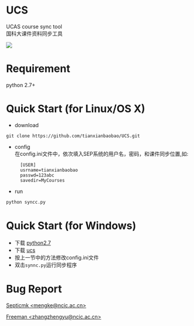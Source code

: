 
# UCS
UCAS course sync tool  
国科大课件资料同步工具

![](http://i13.tietuku.com/20fe5caf84f47af0.png)

# Requirement

python 2.7+

# Quick Start (for Linux/OS X)

- download  
```shell
git clone https://github.com/tianxianbaobao/UCS.git
```

- config  
在config.ini文件中，依次填入SEP系统的用户名，密码，和课件同步位置,如:

		[USER]
		usrname=tianxianbaobao
		passwd=123abc
		savedir=MyCourses

- run  
```python
python syncc.py
```

# Quick Start (for Windows)

- 下载 [python2.7](https://www.python.org/ftp/python/2.7.10/python-2.7.10.amd64.msi)
- 下载 [ucs](https://github.com/tianxianbaobao/UCS/archive/master.zip)
- 按上一节中的方法修改config.ini文件
- 双击`synnc.py`运行同步程序


# Bug Report

[Septicmk \<mengke@ncic.ac.cn\>](mengke@ncic.ac.cn)

[Freeman \<zhangzhengyu@ncic.ac.cn\>](zhangzhengyu@ncic.ac.cn)
